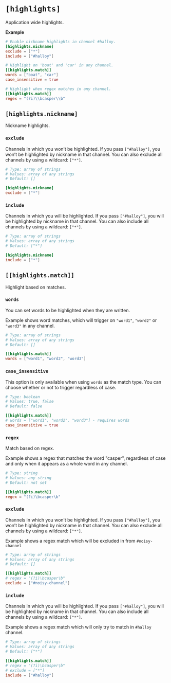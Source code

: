 # `[highlights]`

Application wide highlights.

**Example**

```toml
# Enable nickname highlights in channel #halloy.
[highlights.nickname]
exclude = ["*"]
include = ["#halloy"]

# Highlight on 'boat' and 'car' in any channel.
[[highlights.match]]
words = ["boat", "car"]
case_insensitive = true

# Highlight when regex matches in any channel.
[[highlights.match]]
regex = "(?i)\\bcasper\\b"
```

## `[highlights.nickname]`

Nickname highlights.

### `exclude`

Channels in which you won’t be highlighted.
If you pass `["#halloy"]`, you won’t be highlighted by nickname in that channel. You can also exclude all channels by using a wildcard: `["*"]`.

```toml
# Type: array of strings
# Values: array of any strings
# Default: []

[highlights.nickname]
exclude = ["*"]
```

### `include`

Channels in which you will be highlighted.
If you pass `["#halloy"]`, you will be highlighted by nickname in that channel. You can also include all channels by using a wildcard: `["*"]`.

```toml
# Type: array of strings
# Values: array of any strings
# Default: ["*"]

[highlights.nickname]
include = ["*"]
```

## `[[highlights.match]]`

Highlight based on matches.

### `words`

You can set words to be highlighted when they are written.

Example shows word matches, which will trigger on `"word1"`, `"word2"` or `"word3"` in any channel.

```toml
# Type: array of strings
# Values: array of any strings
# Default: []

[[highlights.match]]
words = ["word1", "word2", "word3"]
```

### `case_insensitive`

This option is only available when using `words` as the match type.
You can choose whether or not to trigger regardless of case.

```toml
# Type: boolean
# Values: true, false
# Default: false

[[highlights.match]]
# words = ["word1", "word2", "word3"] - requires words
case_insensitive = true
```

### `regex`

Match based on regex.

Example shows a regex that matches the word "casper", regardless of case  and only when it appears as a whole word in any channel.

```toml
# Type: string
# Values: any string
# Default: not set

[[highlights.match]]
regex = "(?i)\bcasper\b"
```

### `exclude`

Channels in which you won’t be highlighted.
If you pass `["#halloy"]`, you won’t be highlighted by nickname in that channel. You can also exclude all channels by using a wildcard: `["*"]`.

Example shows a regex match which will be excluded in from `#noisy-channel`

```toml
# Type: array of strings
# Values: array of any strings
# Default: []

[[highlights.match]]
# regex = "(?i)\bcasper\b"
exclude = ["#noisy-channel"]
```

### `include`

Channels in which you will be highlighted.
If you pass `["#halloy"]`, you will be highlighted by nickname in that channel. You can also include all channels by using a wildcard: `["*"]`.

Example shows a regex match which will only try to match in `#halloy` channel.

```toml
# Type: array of strings
# Values: array of any strings
# Default: ["*"]

[[highlights.match]]
# regex = "(?i)\bcasper\b"
# exclude = ["*"]
include = ["#halloy"]
```